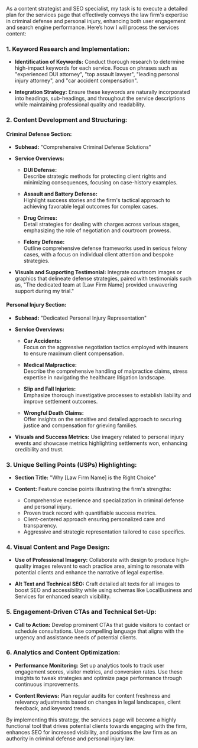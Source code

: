 As a content strategist and SEO specialist, my task is to execute a detailed plan for the services page that effectively conveys the law firm's expertise in criminal defense and personal injury, enhancing both user engagement and search engine performance. Here’s how I will process the services content:

### **1. Keyword Research and Implementation:**

- **Identification of Keywords:**
  Conduct thorough research to determine high-impact keywords for each service. Focus on phrases such as "experienced DUI attorney", "top assault lawyer", "leading personal injury attorney", and "car accident compensation".

- **Integration Strategy:**
  Ensure these keywords are naturally incorporated into headings, sub-headings, and throughout the service descriptions while maintaining professional quality and readability.

### **2. Content Development and Structuring:**

#### **Criminal Defense Section:**
- **Subhead:** 
  "Comprehensive Criminal Defense Solutions"

- **Service Overviews:**
  - **DUI Defense:**  
    Describe strategic methods for protecting client rights and minimizing consequences, focusing on case-history examples.
    
  - **Assault and Battery Defense:**  
    Highlight success stories and the firm's tactical approach to achieving favorable legal outcomes for complex cases.
    
  - **Drug Crimes:**  
    Detail strategies for dealing with charges across various stages, emphasizing the role of negotiation and courtroom prowess.
    
  - **Felony Defense:**  
    Outline comprehensive defense frameworks used in serious felony cases, with a focus on individual client attention and bespoke strategies.

- **Visuals and Supporting Testimonial:**
  Integrate courtroom images or graphics that delineate defense strategies, paired with testimonials such as, "The dedicated team at [Law Firm Name] provided unwavering support during my trial."

#### **Personal Injury Section:**
- **Subhead:** 
  "Dedicated Personal Injury Representation"

- **Service Overviews:**
  - **Car Accidents:**  
    Focus on the aggressive negotiation tactics employed with insurers to ensure maximum client compensation.
    
  - **Medical Malpractice:**  
    Describe the comprehensive handling of malpractice claims, stress expertise in navigating the healthcare litigation landscape.
    
  - **Slip and Fall Injuries:**  
    Emphasize thorough investigative processes to establish liability and improve settlement outcomes.
    
  - **Wrongful Death Claims:**  
    Offer insights on the sensitive and detailed approach to securing justice and compensation for grieving families.

- **Visuals and Success Metrics:**
  Use imagery related to personal injury events and showcase metrics highlighting settlements won, enhancing credibility and trust.

### **3. Unique Selling Points (USPs) Highlighting:**

- **Section Title:** 
  "Why [Law Firm Name] is the Right Choice"

- **Content:** 
  Feature concise points illustrating the firm's strengths:
  - Comprehensive experience and specialization in criminal defense and personal injury.
  - Proven track record with quantifiable success metrics.
  - Client-centered approach ensuring personalized care and transparency.
  - Aggressive and strategic representation tailored to case specifics.

### **4. Visual Content and Page Design:**

- **Use of Professional Imagery:**
  Collaborate with design to produce high-quality images relevant to each practice area, aiming to resonate with potential clients and enhance the narrative of legal expertise.

- **Alt Text and Technical SEO:**
  Craft detailed alt texts for all images to boost SEO and accessibility while using schemas like LocalBusiness and Services for enhanced search visibility.

### **5. Engagement-Driven CTAs and Technical Set-Up:**

- **Call to Action:**
  Develop prominent CTAs that guide visitors to contact or schedule consultations. Use compelling language that aligns with the urgency and assistance needs of potential clients.

### **6. Analytics and Content Optimization:**

- **Performance Monitoring:**
  Set up analytics tools to track user engagement scores, visitor metrics, and conversion rates. Use these insights to tweak strategies and optimize page performance through continuous improvements.

- **Content Reviews:**
  Plan regular audits for content freshness and relevancy adjustments based on changes in legal landscapes, client feedback, and keyword trends.

By implementing this strategy, the services page will become a highly functional tool that drives potential clients towards engaging with the firm, enhances SEO for increased visibility, and positions the law firm as an authority in criminal defense and personal injury law.